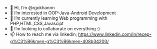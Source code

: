 - 👋 Hi, I’m @rgokhannn
- 👀 I’m interested in OOP-Java-Android Development
- 🌱 I’m currently learning Web programming with PHP,HTML,CSS,Javascipt
- 💞️ I’m looking to collaborate on everything :)
- 📫 How to reach me via linkedin; https://www.linkedin.com/in/recep-g%C3%B6kmen-g%C3%B6kmen-408b34200/
